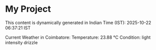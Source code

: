 # My Project

This content is dynamically generated in Indian Time (IST): 2025-10-22 06:37:21 IST


Current Weather in Coimbatore:
Temperature: 23.88 °C
Condition: light intensity drizzle

